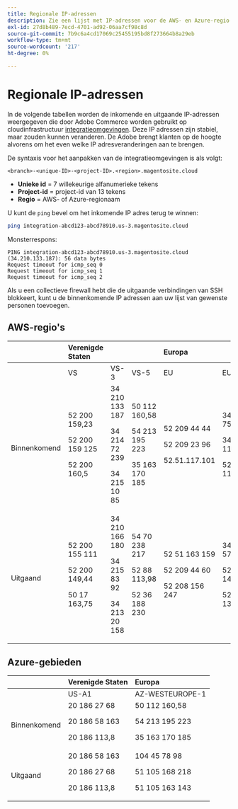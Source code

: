 ```yaml
---
title: Regionale IP-adressen
description: Zie een lijst met IP-adressen voor de AWS- en Azure-regio's die door Adobe Commerce worden gebruikt op cloudinfrastructuur voor integratieomgevingen.
exl-id: 27d8b489-7ecd-4701-ad92-06aa7cf98c8d
source-git-commit: 7b9c6a4cd17069c25455195bd8f273664b8a29eb
workflow-type: tm+mt
source-wordcount: '217'
ht-degree: 0%

---
```


# Regionale IP-adressen

In de volgende tabellen worden de inkomende en uitgaande IP-adressen weergegeven die door Adobe Commerce worden gebruikt op cloudinfrastructuur [integratieomgevingen](../architecture/pro-architecture.md#integration-environment). Deze IP adressen zijn stabiel, maar zouden kunnen veranderen. De Adobe brengt klanten op de hoogte alvorens om het even welke IP adresveranderingen aan te brengen.

De syntaxis voor het aanpakken van de integratieomgevingen is als volgt:

```text
<branch>-<unique-ID>-<project-ID>.<region>.magentosite.cloud
```

- **Unieke id** = 7 willekeurige alfanumerieke tekens
- **Project-id** = project-id van 13 tekens
- **Regio** = AWS- of Azure-regionaam

U kunt de `ping` bevel om het inkomende IP adres terug te winnen:

```bash
ping integration-abcd123-abcd78910.us-3.magentosite.cloud
```

Monsterrespons:

```console
PING integration-abcd123-abcd78910.us-3.magentosite.cloud (34.210.133.187): 56 data bytes
Request timeout for icmp_seq 0
Request timeout for icmp_seq 1
Request timeout for icmp_seq 2
```

Als u een collectieve firewall hebt die de uitgaande verbindingen van SSH blokkeert, kunt u de binnenkomende IP adressen aan uw lijst van gewenste personen toevoegen.

## AWS-regio&#39;s

|     | Verenigde Staten |       |      | Europa |      |      |      | Azië-Stille Oceaan |
| --- | :------------ | :---- | :--- | :----- | :--- | :--- | :--- | :----------- |
|     | VS | VS-3 | VS-5 | EU | EU-3 | EU-5 | EU-6 | AP-3 |
| Binnenkomend | <!--US-->52 200 159,23<p>52 200 159 125<p>52 200 160,5 | <!--US-3-->34 210 133 187<p>34 214 72 239<p>34 215 10 85 | <!--US-5-->50 112 160,58<p>54 213 195 223<p>35 163 170 185 | <!--EU-->52 209 44 44<p>52 209 23 96<p>52.51.117.101 | <!--EU-3-->34 240 75 192<p>34 251 110 37<p>52 19 113,35 | <!--EU-5-->35 157 81 88<p>3 122 198 131<p>52.28.102.195 | <!--EU-6-->35 181 23,47<p>35 181 24 165<p>35 180 237,48 | <!--AP-3-->52.65.39.2011<p>52.65.10.2002<p>52 65 30 37 |
| Uitgaand | <!--US-->52 200 155 111<p>52 200 149,44<p>50 17 163,75 | <!--US-3-->34 210 166 180<p>34 215 83 92<p>34 213 20 158 | <!--US-5-->54 70 238 217<p>52 88 113,98<p>52 36 188 230 | <!--EU-->52 51 163 159<p>52 209 44 60<p>52 208 156 247 | <!--EU-3-->34 240 57 142<p>52 16 140,48<p>52 209 134,55 | <!--EU-5-->3 121 163 221<p>3 121 79 229<p>18 197 3 230 | <!--EU-6-->52 47 155 26<p>35 181 0 157<p>35 181 12 15 | <!--AP-3-->52 65 143 178<p>13.54.80.1977<p>52 62 224,4 |

## Azure-gebieden

|          | Verenigde Staten | Europa |
| -------- | :-------------- | :-------------- |
|          | US-A1 | AZ-WESTEUROPE-1 |
| Binnenkomend | <!--US-A1--> 20 186 27 68<p>20 186 58 163<p>20 186 113,8 | <!--AZ-W-1-->50 112 160,58<p>54 213 195 223<p>35 163 170 185 |
| Uitgaand | <!--US-A1-->20 186 58 163<p>20 186 27 68<p>20 186 113,8 | <!--AZ-W-1-->104 45 78 98<p>51 105 168 218<p>51 105 163 143 |
